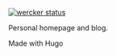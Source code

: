 [![wercker status](https://app.wercker.com/status/668e6ef24098148589c4c3a27a839b06/m/master "wercker status")](https://app.wercker.com/project/byKey/668e6ef24098148589c4c3a27a839b06)


Personal homepage and blog.

Made with Hugo
